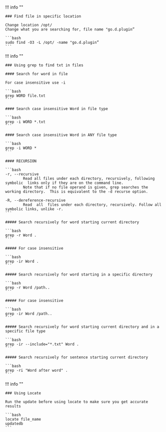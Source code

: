 

!!! info ""

    ### Find file in specific location

    Change location /opt/
    Change what you are searching for, file name "go.d.plugin”

    ```bash
    sudo find -O3 -L /opt/ -name "go.d.plugin”
    ```

!!! info ""

    ### Using grep to find txt in files

    #### Search for word in file

    For case insensitive use -i

    ```bash
    grep WORD file.txt
    ```

    #### Search case insensitive Word in file type

    ```bash
    grep -i WORD *.txt
    ```

    #### Search case insensitive Word in ANY file type

    ```bash
    grep -i WORD *
    ```

    #### RECURSION

    ```bash
    -r, --recursive
            Read all files under each directory, recursively, following symbolic  links only if they are on the command line.
            Note that if no file operand is given, grep searches the working directory.  This is equivalent to the -d recurse option.

    -R, --dereference-recursive
            Read  all  files under each directory, recursively. Follow all symbolic links, unlike -r.
    ```

    ##### Search recursively for word starting current directory

    ```bash
    grep -r Word .
    ```

    ##### For case insensitive

    ```bash
    grep -ir Word .
    ```

    ##### Search recursively for word starting in a specific directory

    ```bash
    grep -r Word /path..
    ```

    ##### For case insensitive

    ```bash
    grep -ir Word /path..
    ```

    ##### Search recursively for word starting current directory and in a specific file type

    ```bash
    grep -ir --include="*.txt" Word .
    ```

    ##### Search recursively for sentence starting current directory 

    ```bash
    grep -ri "Word after word" .
    ```

!!! info ""

    ### Using Locate

    Run the update before using locate to make sure you get accurate results

    ```bash
    locate file_name
    updatedb
    ```
